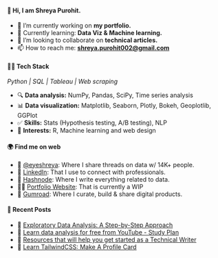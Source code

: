 <!-- [![Profile visited](https://visitor-badge.glitch.me/badge?page_id=shreyalive.visitor-badge&left_color=darkviolet&right_color=indigo)](https://github.com/ieshreya)
 -->
#### 👋 Hi, I am **Shreya Purohit**. 
- 🔭 I’m currently working on **my portfolio.**
- 🌱 Currently learning: **Data Viz & Machine learning.**
- 🧠 I’m looking to collaborate on **technical articles.** 
- 📫 How to reach me: **shreya.purohit002@gmail.com**
 

#### 👩‍💻 Tech Stack
_Python | SQL | Tableau | Web scraping_
 - 🔍 **Data analysis:** NumPy, Pandas, SciPy, Time series analysis
 - 📊 **Data visualization:** Matplotlib, Seaborn, Plotly, Bokeh, Geoplotlib, GGPlot
 - ✅ **Skills:** Stats (Hypothesis testing, A/B testing), NLP
 - 🐻 **Interests:** R, Machine learning and web design

#### 🌍 Find me on web
- 🐤 [@eyeshreya](https://twitter.com/eyeshreya): Where I share threads on data w/ 14K+ people.
- 💼 [LinkedIn](https://www.linkedin.com/in/shreya-purohit/): That I use to connect with professionals.
- 📝 [Hashnode](designctivity.hashnode.dev): Where I write everything related to data.
- 👩‍💻 [Portfolio Website](https://shreyapurohit.now.sh): That is currently a WIP
- 🚀 [Gumroad](https://shry.gumroad.com/): Where I curate, build & share digital products.

#### 📑 Recent Posts
<!-- BLOG-POST-LIST:START -->
 - 👀  [Exploratory Data Analysis: A Step-by-Step Approach](https://dev.to/shreya/exploratory-data-analysis-a-step-by-step-approach-11dd)
 - 🎉  [Learn data analysis for free from YouTube - Study Plan](https://dev.to/shreya/learn-data-analysis-for-free-from-youtube-study-plan-l5g)
 - 🎃  [Resources that will help you get started as a Technical Writer](https://dev.to/shreya/resources-that-will-can-help-you-get-started-as-a-technical-writer-l72)
 - 🎉  [Learn TailwindCSS: Make A Profile Card](https://dev.to/shreya/learn-tailwindcss-make-a-profile-card-597d)<!-- BLOG-POST-LIST:END -->
